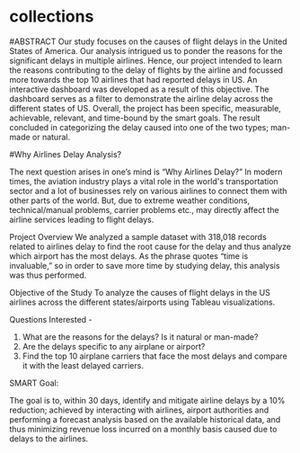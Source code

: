 # collections
#ABSTRACT
Our study focuses on the causes of flight delays in the United States of America. Our analysis intrigued us to ponder
the reasons for the significant delays in multiple airlines. Hence, our project intended to learn the reasons
contributing to the delay of flights by the airline and focussed more towards the top 10 airlines that had reported delays
in US. An interactive dashboard was developed as a result of this objective. The dashboard serves as a filter to
demonstrate the airline delay across the different states of US. Overall, the project has been specific, measurable, achievable, relevant, and time-bound by the smart goals.
The result concluded in categorizing the delay caused into one of the two types; man-made or natural.

#Why Airlines Delay Analysis?

The next question arises in one’s mind is “Why Airlines Delay?” In modern times, the aviation industry plays a vital role in the world's transportation sector and a lot of businesses rely on various airlines to connect them with other parts of the world. But, due to extreme weather conditions, technical/manual problems, carrier problems etc., may directly affect the airline services leading to flight delays.

Project Overview
We analyzed a sample dataset with 318,018 records related to airlines delay to find the root cause for the delay and thus analyze which airport has the most delays. As the phrase quotes “time is invaluable,” so in order to save more time by studying delay, this analysis was thus performed.

Objective of the Study
 To analyze the causes of flight delays in the US airlines across the different states/airports using Tableau visualizations. 

Questions Interested - 
1.	What are the reasons for the delays? Is it natural or man-made? 
2.	Are the delays specific to any airplane or airport?
3.	Find the top 10 airplane carriers that face the most delays and compare it with the least delayed carriers. 


SMART Goal:

The goal is to, within 30 days, identify and mitigate airline delays by a 10% reduction; achieved by interacting with airlines, airport authorities and performing a forecast analysis based on the available historical data, and thus minimizing revenue loss incurred on a monthly basis caused due to delays to the airlines.
